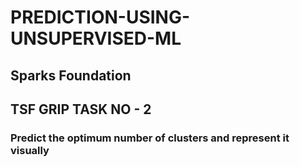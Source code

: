 # PREDICTION-USING-UNSUPERVISED-ML
## Sparks Foundation
## TSF GRIP TASK NO - 2
### Predict the optimum number of clusters and represent it visually
